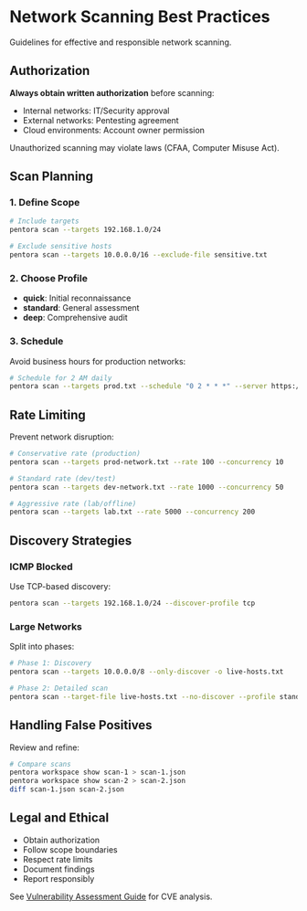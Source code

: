 # Network Scanning Best Practices

Guidelines for effective and responsible network scanning.

## Authorization

**Always obtain written authorization** before scanning:
- Internal networks: IT/Security approval
- External networks: Pentesting agreement
- Cloud environments: Account owner permission

Unauthorized scanning may violate laws (CFAA, Computer Misuse Act).

## Scan Planning

### 1. Define Scope
```bash
# Include targets
pentora scan --targets 192.168.1.0/24

# Exclude sensitive hosts
pentora scan --targets 10.0.0.0/16 --exclude-file sensitive.txt
```

### 2. Choose Profile
- **quick**: Initial reconnaissance
- **standard**: General assessment  
- **deep**: Comprehensive audit

### 3. Schedule
Avoid business hours for production networks:
```bash
# Schedule for 2 AM daily
pentora scan --targets prod.txt --schedule "0 2 * * *" --server https://pentora.company.com
```

## Rate Limiting

Prevent network disruption:

```bash
# Conservative rate (production)
pentora scan --targets prod-network.txt --rate 100 --concurrency 10

# Standard rate (dev/test)
pentora scan --targets dev-network.txt --rate 1000 --concurrency 50

# Aggressive rate (lab/offline)
pentora scan --targets lab.txt --rate 5000 --concurrency 200
```

## Discovery Strategies

### ICMP Blocked
Use TCP-based discovery:
```bash
pentora scan --targets 192.168.1.0/24 --discover-profile tcp
```

### Large Networks
Split into phases:
```bash
# Phase 1: Discovery
pentora scan --targets 10.0.0.0/8 --only-discover -o live-hosts.txt

# Phase 2: Detailed scan
pentora scan --target-file live-hosts.txt --no-discover --profile standard
```

## Handling False Positives

Review and refine:
```bash
# Compare scans
pentora workspace show scan-1 > scan-1.json
pentora workspace show scan-2 > scan-2.json
diff scan-1.json scan-2.json
```

## Legal and Ethical

- Obtain authorization
- Follow scope boundaries
- Respect rate limits
- Document findings
- Report responsibly

See [Vulnerability Assessment Guide](/docs/guides/vulnerability-assessment) for CVE analysis.
